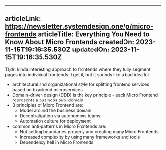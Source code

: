 -----------------------
articleLink: https://newsletter.systemdesign.one/p/micro-frontends
articleTitle: Everything You Need to Know About Micro Frontends
createdOn: 2023-11-15T19:16:35.530Z
updatedOn: 2023-11-15T19:16:35.530Z
-----------------------

Tl;dr: kinda interesting approach to frontends where they fully segment pages into individual frontends. I get it, but it sounds like a bad idea lol.

- architectural and organizational style for splitting frontend services based on bxackend microservices
- Domain-driven design (DDD) is the key principle - each Micro Frontend represents a business sub-domain
- 3 principles of Micro Frontend are:
  - Model around the business domain
  - Decentralization via autonomous teams
  - Automation culture for deployment
- common anti-patterns in Micro Frontends are:
  - Not setting boundaries properly and creating many Micro Frontends
  - Increased complexity by using many frameworks and tools
  - Dependency hell in Micro Frontends